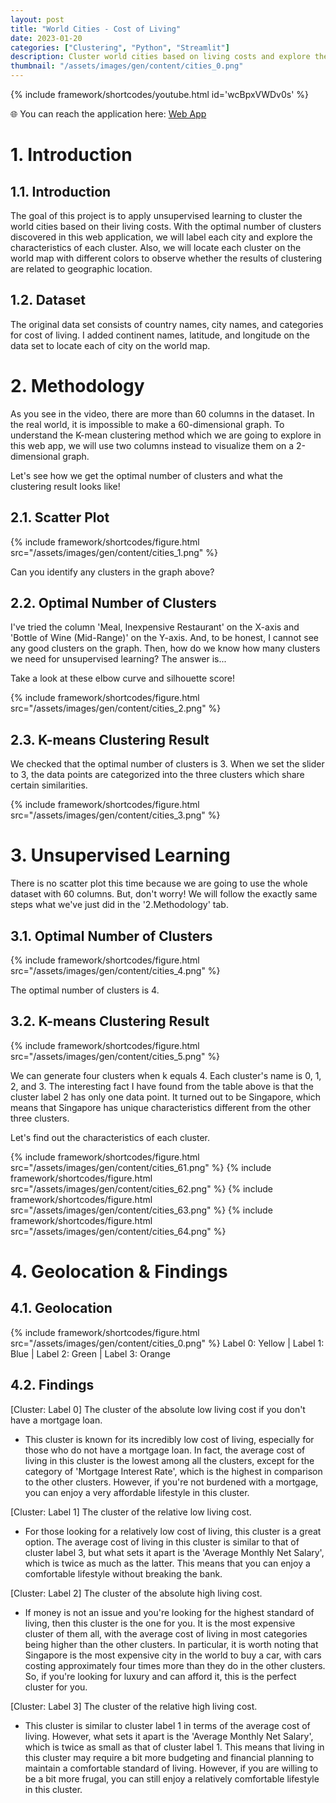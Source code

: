 ```yaml
---
layout: post
title: "World Cities - Cost of Living"
date: 2023-01-20
categories: ["Clustering", "Python", "Streamlit"]
description: Cluster world cities based on living costs and explore the characteristics of each cluster while observing their geographic location on a world map.
thumbnail: "/assets/images/gen/content/cities_0.png"
---
```


{% include framework/shortcodes/youtube.html id='wcBpxVWDv0s' %}

🌐 You can reach the application here: [Web App](https://yenything-cmse830-ml-project-cmse-ml-prj-rws7mg.streamlit.app/)


# 1. Introduction
## 1.1. Introduction
The goal of this project is to apply unsupervised learning to cluster the world cities based on their living costs. With the optimal number of clusters discovered in this web application, we will label each city and explore the characteristics of each cluster. Also, we will locate each cluster on the world map with different colors to observe whether the results of clustering are related to geographic location.

## 1.2. Dataset
The original data set consists of country names, city names, and categories for cost of living. I added continent names, latitude, and longitude on the data set to locate each of city on the world map.

# 2. Methodology
As you see in the video, there are more than 60 columns in the dataset. In the real world, it is impossible to make a 60-dimensional graph. To understand the K-mean clustering method which we are going to explore in this web app, we will use two columns instead to visualize them on a 2-dimensional graph.

Let's see how we get the optimal number of clusters and what the clustering result looks like!

## 2.1. Scatter Plot

{% include framework/shortcodes/figure.html src="/assets/images/gen/content/cities_1.png" %}

Can you identify any clusters in the graph above?

## 2.2. Optimal Number of Clusters

I've tried the column 'Meal, Inexpensive Restaurant' on the X-axis and 'Bottle of Wine (Mid-Range)' on the Y-axis. And, to be honest, I cannot see any good clusters on the graph. Then, how do we know how many clusters we need for unsupervised learning? The answer is...

Take a look at these elbow curve and silhouette score!

{% include framework/shortcodes/figure.html src="/assets/images/gen/content/cities_2.png" %}

## 2.3. K-means Clustering Result

We checked that the optimal number of clusters is 3. When we set the slider to 3, the data points are categorized into the three clusters which share certain similarities.

{% include framework/shortcodes/figure.html src="/assets/images/gen/content/cities_3.png" %}

# 3. Unsupervised Learning

There is no scatter plot this time because we are going to use the whole dataset with 60 columns. But, don't worry! We will follow the exactly same steps what we've just did in the '2.Methodology' tab.

## 3.1. Optimal Number of Clusters
{% include framework/shortcodes/figure.html src="/assets/images/gen/content/cities_4.png" %}

The optimal number of clusters is 4.

## 3.2. K-means Clustering Result
{% include framework/shortcodes/figure.html src="/assets/images/gen/content/cities_5.png" %}

We can generate four clusters when k equals 4. Each cluster's name is 0, 1, 2, and 3. The interesting fact I have found from the table above is that the cluster label 2 has only one data point. It turned out to be Singapore, which means that Singapore has unique characteristics different from the other three clusters.

Let's find out the characteristics of each cluster.

{% include framework/shortcodes/figure.html src="/assets/images/gen/content/cities_61.png" %}
{% include framework/shortcodes/figure.html src="/assets/images/gen/content/cities_62.png" %}
{% include framework/shortcodes/figure.html src="/assets/images/gen/content/cities_63.png" %}
{% include framework/shortcodes/figure.html src="/assets/images/gen/content/cities_64.png" %}

# 4. Geolocation & Findings
## 4.1. Geolocation
{% include framework/shortcodes/figure.html src="/assets/images/gen/content/cities_0.png" %}
Label 0: Yellow | Label 1: Blue | Label 2: Green | Label 3: Orange 

## 4.2. Findings

[Cluster: Label 0] The cluster of the absolute low living cost if you don't have a mortgage loan.
- This cluster is known for its incredibly low cost of living, especially for those who do not have a mortgage loan. In fact, the average cost of living in this cluster is the lowest among all the clusters, except for the category of 'Mortgage Interest Rate', which is the highest in comparison to the other clusters. However, if you're not burdened with a mortgage, you can enjoy a very affordable lifestyle in this cluster.

[Cluster: Label 1] The cluster of the relative low living cost.
- For those looking for a relatively low cost of living, this cluster is a great option. The average cost of living in this cluster is similar to that of cluster label 3, but what sets it apart is the 'Average Monthly Net Salary', which is twice as much as the latter. This means that you can enjoy a comfortable lifestyle without breaking the bank.

[Cluster: Label 2] The cluster of the absolute high living cost.
- If money is not an issue and you're looking for the highest standard of living, then this cluster is the one for you. It is the most expensive cluster of them all, with the average cost of living in most categories being higher than the other clusters. In particular, it is worth noting that Singapore is the most expensive city in the world to buy a car, with cars costing approximately four times more than they do in the other clusters. So, if you're looking for luxury and can afford it, this is the perfect cluster for you.

[Cluster: Label 3] The cluster of the relative high living cost.
- This cluster is similar to cluster label 1 in terms of the average cost of living. However, what sets it apart is the 'Average Monthly Net Salary', which is twice as small as that of cluster label 1. This means that living in this cluster may require a bit more budgeting and financial planning to maintain a comfortable standard of living. However, if you are willing to be a bit more frugal, you can still enjoy a relatively comfortable lifestyle in this cluster.






